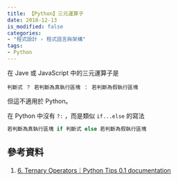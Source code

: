 ```yaml
---
title: 【Python】三元運算子
date: 2018-12-13
is_modified: false
categories:
- "程式設計 › 程式語言與架構"
tags:
- Python
--- 
```


在 Jave 或 JavaScript 中的三元運算子是
```shell
判斷式 ？ 若判斷為真執行區塊 ： 若判斷為假執行區塊
```
但這不適用於 Python。

<!--more-->
<p class="paragraph-spacing"></p> 

在 Python 中沒有 `?:` ，而是類似 `if...else` 的寫法

```python
若判斷為真執行區塊 if 判斷式 else 若判斷為假執行區塊
```


## 參考資料 
1. [6. Ternary Operators｜Python Tips 0.1 documentation](https://book.pythontips.com/en/latest/ternary_operators.html)